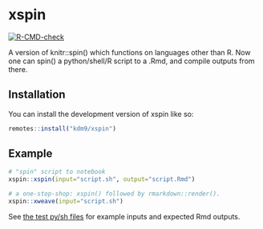 
# xspin

<!-- badges: start -->
[![R-CMD-check](https://github.com/kdm9/xspin/workflows/R-CMD-check/badge.svg)](https://github.com/kdm9/xspin/actions)
<!-- badges: end -->

A version of knitr::spin() which functions on languages other than R. Now one
can spin() a python/shell/R script to a .Rmd, and compile outputs from there.


## Installation

You can install the development version of xspin like so:

```r
remotes::install("kdm9/xspin")
```

## Example

```r
# "spin" script to notebook
xspin::xspin(input="script.sh", output="script.Rmd")

# a one-stop-shop: xspin() followed by rmarkdown::render().
xspin::xweave(input="script.sh")
```

See [the test py/sh files](tests/testthat/data/) for example inputs and expected Rmd outputs.
